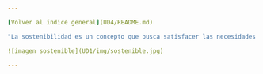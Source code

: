 ```yaml
---

[Volver al índice general](UD4/README.md)

"La sostenibilidad es un concepto que busca satisfacer las necesidades del presente sin comprometer la capacidad de las generaciones futuras para satisfacer las suyas."

![imagen sostenible](UD1/img/sostenible.jpg)

---
```

